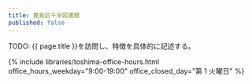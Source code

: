 ```yaml
---
title: 豊島区千早図書館
published: false
---
```


TODO: {{ page.title }}を訪問し、特徴を具体的に記述する。

{% include libraries/toshima-office-hours.html
    office_hours_weekday="9:00-19:00"
    office_closed_day="第 1 火曜日" %}
